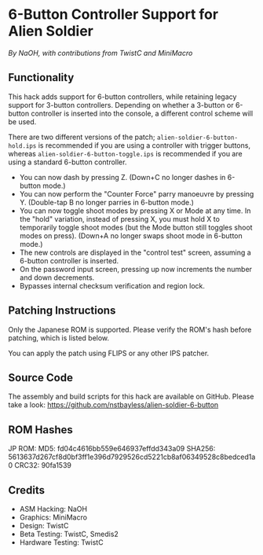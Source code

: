 # 6-Button Controller Support for Alien Soldier

*By NaOH, with contributions from TwistC and MiniMacro*

## Functionality

This hack adds support for 6-button controllers, while retaining legacy support for 3-button controllers. Depending on whether a 3-button or 6-button controller is inserted into the console, a different control scheme will be used.

There are two different versions of the patch; `alien-soldier-6-button-hold.ips` is recommended if you are using a controller with trigger buttons, whereas `alien-soldier-6-button-toggle.ips` is recommended if you are using a standard 6-button controller.

- You can now dash by pressing Z. (Down+C no longer dashes in 6-button mode.)
- You can now perform the "Counter Force" parry manoeuvre by pressing Y. (Double-tap B no longer parries in 6-button mode.)
- You can now toggle shoot modes by pressing X or Mode at any time. In the "hold" variation, instead of pressing X, you must hold X to temporarily toggle shoot modes (but the Mode button still toggles shoot modes on press). (Down+A no longer swaps shoot mode in 6-button mode.)
- The new controls are displayed in the "control test" screen, assuming a 6-button controller is inserted.
- On the password input screen, pressing up now increments the number and down decrements.
- Bypasses internal checksum verification and region lock.

## Patching Instructions

Only the Japanese ROM is supported. Please verify the ROM's hash before patching, which is listed below.

You can apply the patch using FLIPS or any other IPS patcher.

## Source Code

The assembly and build scripts for this hack are available on GitHub. Please take a look: https://github.com/nstbayless/alien-soldier-6-button

## ROM Hashes

JP ROM:
    MD5: fd04c4616bb559e646937effdd343a09
    SHA256: 5613637d267cf8d0bf3ff1e396d7929526cd5221cb8af06349528c8bedced1a0
    CRC32: 90fa1539

## Credits

- ASM Hacking: NaOH
- Graphics: MiniMacro
- Design: TwistC
- Beta Testing: TwistC, Smedis2
- Hardware Testing: TwistC
